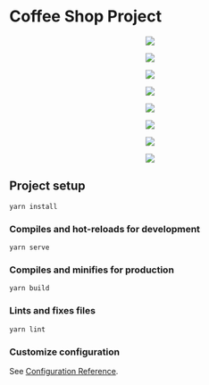 # Coffee Shop Project

<p align="center">
  <img src="https://github.com/Adityaudi/CoffeeShop-projectVue/blob/master/src/doc/logo.png">
</p>

<p align="center">
  <img src="https://github.com/Adityaudi/CoffeeShop-projectVue/blob/master/src/doc/login.png">
</p>

<p align="center">
  <img src="https://github.com/Adityaudi/CoffeeShop-projectVue/blob/master/src/doc/auth.png">
</p>

<p align="center">
  <img src="https://github.com/Adityaudi/CoffeeShop-projectVue/blob/master/src/doc/homePage.png">
</p>

<p align="center">
  <img src="https://github.com/Adityaudi/CoffeeShop-projectVue/blob/master/src/doc/Authcrud.png">
</p>

<p align="center">
  <img src="https://github.com/Adityaudi/CoffeeShop-projectVue/blob/master/src/doc/addProduct.png">
</p>

<p align="center">
  <img src="https://github.com/Adityaudi/CoffeeShop-projectVue/blob/master/src/doc/updateProduct.png">
</p>

<p align="center">
  <img src="https://github.com/Adityaudi/CoffeeShop-projectVue/blob/master/src/doc/deleteProduct.png">
</p>


## Project setup
```
yarn install
```

### Compiles and hot-reloads for development
```
yarn serve
```

### Compiles and minifies for production
```
yarn build
```

### Lints and fixes files
```
yarn lint
```

### Customize configuration
See [Configuration Reference](https://cli.vuejs.org/config/).
